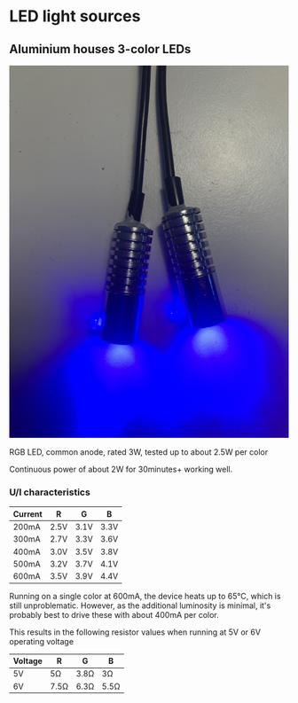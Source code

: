 # LED light sources

## Aluminium houses 3-color LEDs

![](led_aluminium_enclosure.jpg)

RGB LED, common anode, rated 3W, tested up to about 2.5W per color

Continuous power of about 2W for 30minutes+ working well.

### U/I characteristics

|Current|R|G|B|
|---|---|---|---|
|200mA|2.5V|3.1V|3.3V|
|300mA|2.7V|3.3V|3.6V|
|400mA|3.0V|3.5V|3.8V|
|500mA|3.2V|3.7V|4.1V|
|600mA|3.5V|3.9V|4.4V|

Running on a single color at 600mA, the device heats up to 65°C, which is still unproblematic. However, as the additional luminosity is minimal, it's probably best to drive these with about 400mA per color.

This results in the following resistor values when running at 5V or 6V operating voltage

|Voltage|R|G|B|
|---|---|---|---|
|5V|5&Omega;|3.8&Omega;|3&Omega;|
|6V|7.5&Omega;|6.3&Omega;|5.5&Omega;|


